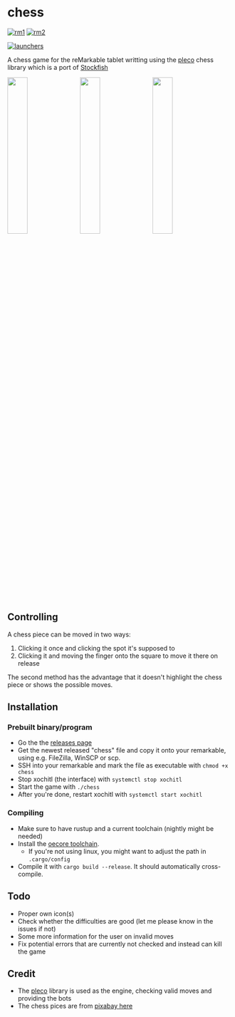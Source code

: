 # chess

[![rm1](https://img.shields.io/badge/rM1-supported-green)](https://remarkable.com/store/remarkable)
[![rm2](https://img.shields.io/badge/rM2-unknown-yellow)](https://remarkable.com/store/remarkable-2)
<!-- [![opkg](https://img.shields.io/badge/OPKG-chess-blue)](https://github.com/toltec-dev/toltec) -->
[![launchers](https://img.shields.io/badge/Launchers-supported-green)](https://github.com/reHackable/awesome-reMarkable#launchers)
<!-- [![Mentioned in Awesome reMarkable](https://awesome.re/mentioned-badge.svg)](https://github.com/reHackable/awesome-reMarkable) -->

A chess game for the reMarkable tablet writting using the [pleco](https://crates.io/crates/pleco) chess library which is a port of [Stockfish](https://stockfishchess.org/)

<img src="https://transfer.cosmos-ink.net/122bBC/chess_main_menu.jpg" width="30%">
&nbsp;
<img src="https://transfer.cosmos-ink.net/QvXAm/chess_initial_board.jpg" width="30%">
&nbsp;
<img src="https://transfer.cosmos-ink.net/sFtOb/chess_board_castle.jpg" width="30%">

## Controlling

A chess piece can be moved in two ways:

1. Clicking it once and clicking the spot it's supposed to
2. Clicking it and moving the finger onto the square to move it there on release

The second method has the advantage that it doesn't highlight the chess piece or shows the possible moves.

## Installation

### Prebuilt binary/program

- Go the the [releases page](https://github.com/LinusCDE/chess/releases)
- Get the newest released "chess" file and copy it onto your remarkable, using e.g. FileZilla, WinSCP or scp.
- SSH into your remarkable and mark the file as executable with `chmod +x chess`
- Stop xochitl (the interface) with `systemctl stop xochitl`
- Start the game with `./chess`
- After you're done, restart xochitl with `systemctl start xochitl`

### Compiling

- Make sure to have rustup and a current toolchain (nightly might be needed)
- Install the [oecore toolchain](https://remarkable.engineering/).
  - If you're not using linux, you might want to adjust the path in `.cargo/config`
- Compile it with `cargo build --release`. It should automatically cross-compile.

## Todo

- Proper own icon(s)
- Check whether the difficulties are good (let me please know in the issues if not)
- Some more information for the user on invalid moves
- Fix potential errors that are currently not checked and instead can kill the game

## Credit

- The [pleco](https://crates.io/crates/pleco) library is used as the engine, checking valid moves and providing the bots
- The chess pices are from [pixabay here](https://pixabay.com/vectors/chess-pieces-set-symbols-game-26774/)
